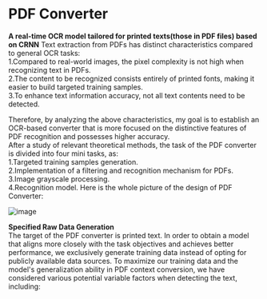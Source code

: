 # PDF Converter
**A real-time OCR model tailored for printed texts(those in PDF files) based on CRNN**
Text extraction from PDFs has distinct characteristics compared to general OCR tasks:  
1.Compared to real-world images, the pixel complexity is not high when recognizing text in PDFs.  
2.The content to be recognized consists entirely of printed fonts, making it easier to build targeted training samples.  
3.To enhance text information accuracy, not all text contents need to be detected.  

Therefore, by analyzing the above characteristics, my goal is to establish an OCR-based converter that is more focused on the distinctive features of PDF recognition and possesses higher accuracy.  
After a study of relevant theoretical methods, the task of the PDF converter is divided into four mini tasks, as:   
1.Targeted training samples generation.  
2.Implementation of a filtering and recognition mechanism for PDFs.   
3.Image grayscale processing.  
4.Recognition model. 
Here is the whole picture of the design of PDF Converter: 

![image](https://github.com/Venyus/OCR/assets/118938648/d759b065-0e3d-4ef0-a4c2-c49f36529cc2)

**Specified Raw Data Generation**  
The target of the PDF converter is printed text. In order to obtain a model that aligns more closely with the task objectives and achieves better performance, we exclusively generate training data instead of opting for publicly available data sources.
To maximize our training data and the model's generalization ability in PDF context conversion, we have considered various potential variable factors when detecting the text, including:
